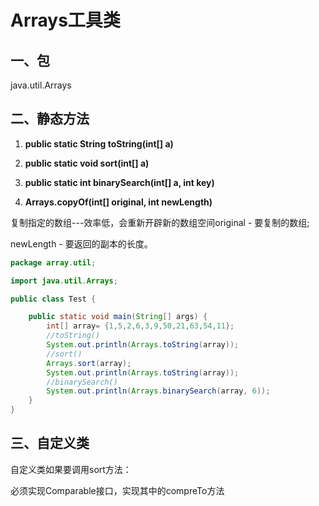 # Arrays工具类

## 一、包

java.util.Arrays

## 二、静态方法

1) **public static String toString(int[] a)**

2) **public static void sort(int[] a)**

3) **public static int binarySearch(int[] a, int key)**

4) **Arrays.copyOf(int[] original, int newLength)**

复制指定的数组---效率低，会重新开辟新的数组空间original - 要复制的数组;

newLength - 要返回的副本的长度。

```java
package array.util;

import java.util.Arrays;

public class Test {

	public static void main(String[] args) {
		int[] array= {1,5,2,6,3,9,50,21,63,54,11};
        //toString()
		System.out.println(Arrays.toString(array));
        //sort()
		Arrays.sort(array);
		System.out.println(Arrays.toString(array));
        //binarySearch()
		System.out.println(Arrays.binarySearch(array, 6));
	}
}

```



## 三、自定义类

自定义类如果要调用sort方法：

必须实现Comparable接口，实现其中的compreTo方法

